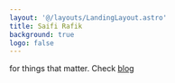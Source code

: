 ```yaml
---
layout: '@/layouts/LandingLayout.astro'
title: Saifi Rafik
background: true
logo: false
---
```


for things that matter. Check [blog](/posts)
